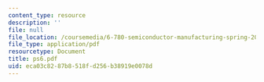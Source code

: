```yaml
---
content_type: resource
description: ''
file: null
file_location: /coursemedia/6-780-semiconductor-manufacturing-spring-2003/eca03c8287b8518fd256b38919e0078d_ps6.pdf
file_type: application/pdf
resourcetype: Document
title: ps6.pdf
uid: eca03c82-87b8-518f-d256-b38919e0078d
---
```

